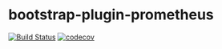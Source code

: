 # bootstrap-plugin-prometheus

[![Build Status](https://github.com/jsmzr/bootstrap-plugin-prometheus/workflows/Run%20Tests/badge.svg?branch=main)](https://github.com/jsmzr/bootstrap-plugin-prometheus/actions?query=branch%3Amain)
[![codecov](https://codecov.io/gh/jsmzr/bootstrap-plugin-prometheus/branch/main/graph/badge.svg?token=HNQCAN3UVR)](https://codecov.io/gh/jsmzr/bootstrap-plugin-prometheus)

